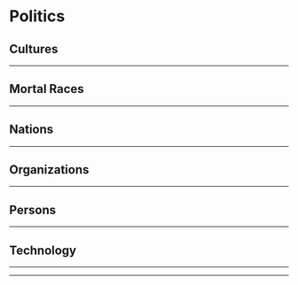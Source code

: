 # Politics

## Cultures

---

## Mortal Races

---

## Nations

---

## Organizations

---

## Persons

---

## Technology

---

---

